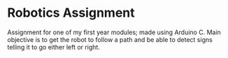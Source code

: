 # Robotics Assignment
Assignment for one of my first year modules; made using Arduino C.
Main objective is to get the robot to follow a path and be able to detect signs telling it to go either left or right.
